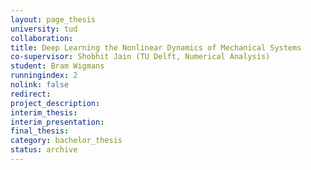 ```yaml
---
layout: page_thesis
university: tud
collaboration:
title: Deep Learning the Nonlinear Dynamics of Mechanical Systems
co-supervisor: Shobhit Jain (TU Delft, Numerical Analysis)
student: Bram Wigmans
runningindex: 2
nolink: false
redirect:
project_description:
interim_thesis:
interim_presentation:
final_thesis:
category: bachelor_thesis
status: archive
---
```

